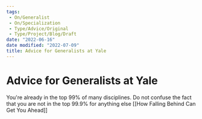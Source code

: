 ```yaml
---
tags:
 - On/Generalist
 - On/Specialization
 - Type/Advice/Original 
 - Type/Project/Blog/Draft 
date: "2022-06-16"
date modified: "2022-07-09"
title: Advice for Generalists at Yale
---
```


# Advice for Generalists at Yale
You're already in the top 99% of many disciplines. Do not confuse the fact that you are not in the top 99.9% for anything else
[[How Falling Behind Can Get You Ahead]]
